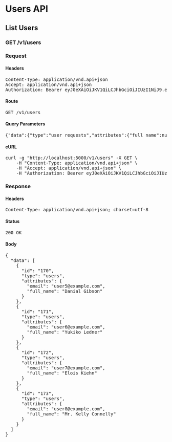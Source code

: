# Users API

## List Users

### GET /v1/users
### Request

#### Headers

<pre>Content-Type: application/vnd.api+json
Accept: application/vnd.api+json
Authorization: Bearer eyJ0eXAiOiJKV1QiLCJhbGciOiJIUzI1NiJ9.eyJleHAiOjE1MzY3NjExODgsInN1YiI6MTczfQ.Abxi19K-az8G3cuhq_ti18PBbtKAc_f3RUJuHVlXc1Q</pre>

#### Route

<pre>GET /v1/users</pre>

#### Query Parameters

<pre>{&quot;data&quot;:{&quot;type&quot;:&quot;user_requests&quot;,&quot;attributes&quot;:{&quot;full_name&quot;:null,&quot;email&quot;:null,&quot;password&quot;:null}}}: </pre>

#### cURL

<pre class="request">curl -g &quot;http://localhost:5000/v1/users&quot; -X GET \
	-H &quot;Content-Type: application/vnd.api+json&quot; \
	-H &quot;Accept: application/vnd.api+json&quot; \
	-H &quot;Authorization: Bearer eyJ0eXAiOiJKV1QiLCJhbGciOiJIUzI1NiJ9.eyJleHAiOjE1MzY3NjExODgsInN1YiI6MTczfQ.Abxi19K-az8G3cuhq_ti18PBbtKAc_f3RUJuHVlXc1Q&quot;</pre>

### Response

#### Headers

<pre>Content-Type: application/vnd.api+json; charset=utf-8</pre>

#### Status

<pre>200 OK</pre>

#### Body

<pre>{
  "data": [
    {
      "id": "170",
      "type": "users",
      "attributes": {
        "email": "user5@example.com",
        "full_name": "Danial Gibson"
      }
    },
    {
      "id": "171",
      "type": "users",
      "attributes": {
        "email": "user6@example.com",
        "full_name": "Yukiko Ledner"
      }
    },
    {
      "id": "172",
      "type": "users",
      "attributes": {
        "email": "user7@example.com",
        "full_name": "Elois Kiehn"
      }
    },
    {
      "id": "173",
      "type": "users",
      "attributes": {
        "email": "user8@example.com",
        "full_name": "Mr. Kelly Connelly"
      }
    }
  ]
}</pre>
